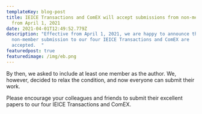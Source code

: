```yaml
---
templateKey: blog-post
title: IEICE Transactions and ComEX will accept submissions from non-members
  from April 1, 2021
date: 2021-04-01T12:49:52.779Z
description: "Effective from April 1, 2021, we are happy to announce that
  non-member submission to our four IEICE Transactions and ComEX are
  accepted.  "
featuredpost: true
featuredimage: /img/eb.png
---
```

By then, we asked to include at least one member as the author.  We, however, decided to relax the condition, and now everyone can submit their work.

Please encourage your colleagues and friends to submit their excellent papers to our four IEICE Transactions and ComEX.